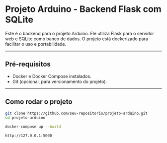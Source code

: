 # Projeto Arduino - Backend Flask com SQLite

Este é o backend para o projeto Arduino. Ele utiliza Flask para o servidor web e SQLite como banco de dados. O projeto está dockerizado para facilitar o uso e portabilidade.

---

## **Pré-requisitos**

- Docker e Docker Compose instalados.
- Git (opcional, para versionamento do projeto).

---

## **Como rodar o projeto**

```bash
git clone https://github.com/seu-repositorio/projeto-arduino.git
cd projeto-arduino
```

```bash
docker-compose up --build
```

```bash
http://127.0.0.1:5000
```